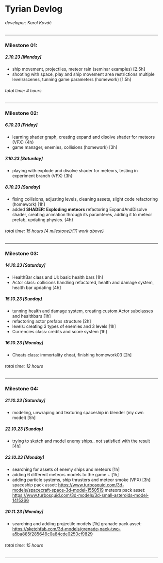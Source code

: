 # Tyrian Devlog
###### developer: Karol Kováč
---
### Milestone 01:
##### **2.10.23 [Monday]**
- ship movement, projectiles, meteor rain (seminar examples) [2.5h]
- shooting with space, play and ship movement area restrictions multiple levels/scenes, tunning game parameters (homework) [1.5h]
###### total time: 4 hours
---
### Milestone 02:
##### **6.10.23 [Friday]**
- learning shader graph, creating expand and disolve shader for meteors (VFX) {4h}
- game manager, enemies, collisions (homework) [3h]
##### **7.10.23 [Saturday]**
- playing with explode and disolve shader for meteors, testing in experiment branch (VFX) {3h}
##### **8.10.23 [Sunday]**
- fixing collisions, adjusting levels, cleaning assets, slight code refactoring (homework) [1h]
- added **SHADER: Exploding meteors** refactoring ExpandAndDisolve shader, creating animation through its paramteres, adding it to meteor prefab, updating physics. {4h}
###### total time: 15 hours [4 milestone]/{11 work above}
---
### Milestone 03:
##### **14.10.23 [Saturday]**
- HealthBar class and UI: basic health bars [1h]
- Actor class: collisions handling refactored, health and damage system, health bar updating [4h]
##### **15.10.23 [Sunday]**
- tunning health and damage system, creating custom Actor subclasses and healthbars [1h]
- refactoring actor prefabs structure [2h]
- levels: creating 3 types of enemies and 3 levels [1h]
- Currencies class: credits and score system [1h]
##### **16.10.23 [Monday]**
- Cheats class: immortality cheat, finishing homework03 [2h]
###### total time: 12 hours
---
### Milestone 04:
##### **21.10.23 [Saturday]**
- modeling, unwraping and texturing spaceship in blender (my own model) [5h]
##### **22.10.23 [Sunday]**
- trying to sketch and model enemy ships.. not satisfied with the result [4h]
##### **23.10.23 [Monday]**
- searching for assets of enemy ships and meteors [1h]
- adding 6 different meteors models to the game + [1h]
- adding particle systems, ship thrusters and meteor smoke (VFX) [3h]
spaceship pack asset: https://www.turbosquid.com/3d-models/spacecraft-space-3d-model-1550519
meteors pack asset: https://www.turbosquid.com/3d-models/3d-small-asteroids-model-1415266
##### **20.11.23 [Monday]**
- searching and adding projectile models [1h]
granade pack asset: https://sketchfab.com/3d-models/grenade-pack-two-a5ba885f285649c0a84cde0250cf9829
###### total time: 15 hours
---
